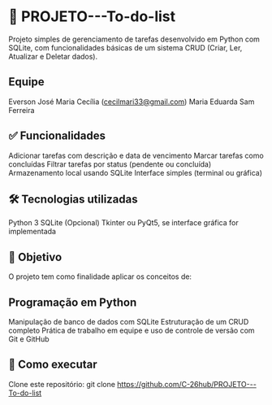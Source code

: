 # 📝 PROJETO---To-do-list
  Projeto simples de gerenciamento de tarefas desenvolvido em Python com SQLite, com funcionalidades básicas de um sistema CRUD (Criar, Ler, Atualizar e Deletar dados).

## Equipe
  Everson José
  Maria Cecília (cecilmari33@gmail.com)
  Maria Eduarda
  Sam Ferreira

## ✅ Funcionalidades
  Adicionar tarefas com descrição e data de vencimento
  Marcar tarefas como concluídas
  Filtrar tarefas por status (pendente ou concluída)
  Armazenamento local usando SQLite
  Interface simples (terminal ou gráfica)

## 🛠 Tecnologias utilizadas
  Python 3
  SQLite
  (Opcional) Tkinter ou PyQt5, se interface gráfica for implementada

## 🎯 Objetivo
  O projeto tem como finalidade aplicar os conceitos de:

## Programação em Python
  Manipulação de banco de dados com SQLite
  Estruturação de um CRUD completo
  Prática de trabalho em equipe e uso de controle de versão com Git e GitHub
  
## 🧪 Como executar
  Clone este repositório:
  git clone https://github.com/C-26hub/PROJETO---To-do-list
